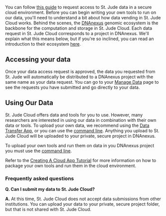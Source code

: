 You can follow [this guide](../../guides/data/data-request.md) to request access to
St. Jude data in a secure cloud environment. Before you can begin writing your
own tools to run on our data, you'll need to understand a bit about how
data vending in St. Jude Cloud works. Behind the scenes, the [DNAnexus](https://www.dnanexus.com/) genomic ecosystem is the backbone for the computation
and storage in St. Jude Cloud. Each data request in St. Jude Cloud corresponds to a project in DNAnexus. We'll explain what this means below, but if you're so inclined, you can read an introduction to their ecosystem [here](https://wiki.dnanexus.com/UI/Quickstart).

## Accessing your data

Once your data access request is approved, the data you requested from St. Jude will automatically be distributed to a DNAnexus project with the same name as your data request. You can go to your [Manage Data](https://platform.stjude.cloud/requests/manage) page to see the requests you have submitted and go directly to your data.

## Using Our Data
St. Jude Cloud offers data and tools for you to use. However, many researchers are interested in using our data in combination with their own data or tools. To upload your own data, we recommend using the [Data Transfer App](data-transfer-app.md), or you can use the [command line](command-line.md). Anything you upload to St. Jude Cloud will be uploaded to your private, secure project in DNAnexus.

To upload your own tools and run them on data in you DNAnexus project you must use the [command line](command-line.md).

Refer to the [Creating A Cloud App Tutorial](../../guides/data/creating-a-cloud-app.md) for more information on how to package your own tools and run them in the cloud environment.

### Frequently asked questions
**Q. Can I submit my data to St. Jude Cloud?**

**A.** At this time, St. Jude Cloud does not accept data submissions from other institutions. You can upload your data to your private, secure project folder, but that is not shared with St. Jude Cloud.
